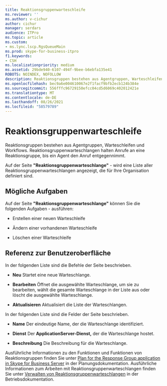 ```yaml
---
title: Reaktionsgruppenwarteschleife
ms.reviewer: ''
ms.author: v-cichur
author: cichur
manager: serdars
audience: ITPro
ms.topic: article
ms.custom:
- ms.lync.lscp.RgsQueueMain
ms.prod: skype-for-business-itpro
f1.keywords:
- CSH
ms.localizationpriority: medium
ms.assetid: 29bde940-6107-494f-9bee-b6ebfa135e41
ROBOTS: NOINDEX, NOFOLLOW
description: Reaktionsgruppen bestehen aus Agentgruppen, Warteschleifen und Workflows. Reaktionsgruppenwarteschlangen halten Anrufe an eine Reaktionsgruppe, bis ein Agent den Anruf entgegennimmt.
ms.openlocfilehash: bec9a6e004610067e2f1facf9bfb2ecb124b384e
ms.sourcegitcommit: 556fffc96729150efcc04cd5d6069c402012421e
ms.translationtype: MT
ms.contentlocale: de-DE
ms.lasthandoff: 08/26/2021
ms.locfileid: "58579789"
---
```

# <a name="response-groups-queue"></a>Reaktionsgruppenwarteschleife

Reaktionsgruppen bestehen aus Agentgruppen, Warteschleifen und Workflows. Reaktionsgruppenwarteschlangen halten Anrufe an eine Reaktionsgruppe, bis ein Agent den Anruf entgegennimmt.

Auf der Seite **"Reaktionsgruppenwarteschlange"**  -   wird eine Liste aller Reaktionsgruppenwarteschlangen angezeigt, die für Ihre Organisation definiert sind.

## <a name="tasks-you-can-perform"></a>Mögliche Aufgaben

Auf der Seite **"Reaktionsgruppenwarteschlange"** können Sie die folgenden Aufgaben  -   ausführen:

- Erstellen einer neuen Warteschleife

- Ändern einer vorhandenen Warteschleife

- Löschen einer Warteschleife

## <a name="ui-reference"></a>Referenz zur Benutzeroberfläche

In der folgenden Liste sind die Befehle der Seite beschrieben.

- **Neu** Startet eine neue Warteschlange.

- **Bearbeiten** Öffnet die ausgewählte Warteschlange, um sie zu bearbeiten, wählt die gesamte Warteschlange in der Liste aus oder löscht die ausgewählte Warteschlange.

- **Aktualisieren** Aktualisiert die Liste der Warteschlangen.

In der folgenden Liste sind die Felder der Seite beschrieben.

- **Name** Der eindeutige Name, der die Warteschlange identifiziert.

- **Dienst** Der **ApplicationServer-Dienst,** der die Warteschlange hostet.

- **Beschreibung** Die Beschreibung für die Warteschlange.

Ausführliche Informationen zu den Funktionen und Funktionen von Reaktionsgruppen finden Sie unter [Plan for the Response Group application in Skype for Business Server](../../../plan-your-deployment/enterprise-voice-solution/response-group.md) in der Planungsdokumentation. Ausführliche Informationen zum Arbeiten mit Reaktionsgruppenwarteschlangen finden Sie unter [Verwalten von Reaktionsgruppenwarteschlangen](/previous-versions/office/lync-server-2013/lync-server-2013-managing-response-group-queues) in der Betriebsdokumentation.
